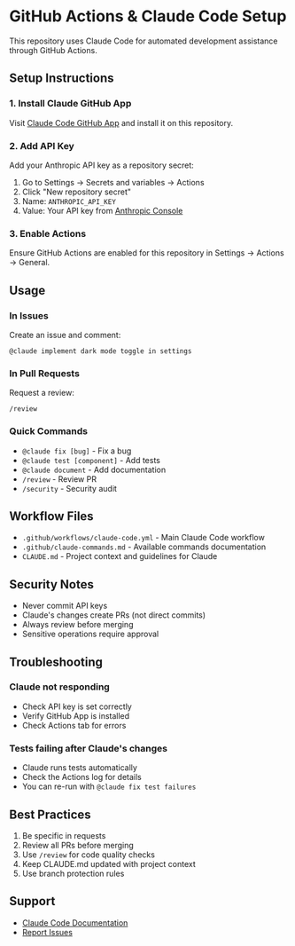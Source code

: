 # GitHub Actions & Claude Code Setup

This repository uses Claude Code for automated development assistance through GitHub Actions.

## Setup Instructions

### 1. Install Claude GitHub App
Visit [Claude Code GitHub App](https://github.com/apps/claude-code) and install it on this repository.

### 2. Add API Key
Add your Anthropic API key as a repository secret:

1. Go to Settings → Secrets and variables → Actions
2. Click "New repository secret"
3. Name: `ANTHROPIC_API_KEY`
4. Value: Your API key from [Anthropic Console](https://console.anthropic.com)

### 3. Enable Actions
Ensure GitHub Actions are enabled for this repository in Settings → Actions → General.

## Usage

### In Issues
Create an issue and comment:
```
@claude implement dark mode toggle in settings
```

### In Pull Requests
Request a review:
```
/review
```

### Quick Commands
- `@claude fix [bug]` - Fix a bug
- `@claude test [component]` - Add tests
- `@claude document` - Add documentation
- `/review` - Review PR
- `/security` - Security audit

## Workflow Files

- `.github/workflows/claude-code.yml` - Main Claude Code workflow
- `.github/claude-commands.md` - Available commands documentation
- `CLAUDE.md` - Project context and guidelines for Claude

## Security Notes

- Never commit API keys
- Claude's changes create PRs (not direct commits)
- Always review before merging
- Sensitive operations require approval

## Troubleshooting

### Claude not responding
- Check API key is set correctly
- Verify GitHub App is installed
- Check Actions tab for errors

### Tests failing after Claude's changes
- Claude runs tests automatically
- Check the Actions log for details
- You can re-run with `@claude fix test failures`

## Best Practices

1. Be specific in requests
2. Review all PRs before merging
3. Use `/review` for code quality checks
4. Keep CLAUDE.md updated with project context
5. Use branch protection rules

## Support

- [Claude Code Documentation](https://docs.anthropic.com/en/docs/claude-code/github-actions)
- [Report Issues](https://github.com/anthropics/claude-code/issues)